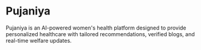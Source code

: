 # Pujaniya
Pujaniya is an AI-powered women's health platform designed to provide personalized healthcare with tailored recommendations, verified blogs, and real-time welfare updates.
